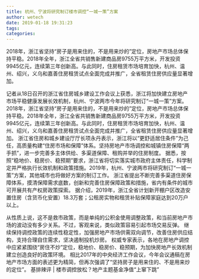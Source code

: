 ```yaml
---
title: 杭州、宁波将研究制订楼市调控“一城一策”方案
author: wetech
date: 2019-01-18 19:31:23
tags: 
categories: 
---
```

2018年，浙江省坚持“房子是用来住的，不是用来炒的”定位，房地产市场总体保持平稳。2018年全年，浙江全省共销售新建商品房9755万平方米，开发投资9945亿元，连续第三年创新高。与此同时，住房租赁市场培育加快，杭州、温州、绍兴，义乌和嘉善住房租赁试点全面完成并推广，全省租赁住房供应量显著增加。
<!-- more -->
记者从18日召开的浙江省住房城乡建设工作会议上获悉，浙江将加快建立房地产市场平稳健康发展长效机制，杭州、宁波两市今年将研究制订“一城一策”方案。
2018年，浙江省坚持“房子是用来住的，不是用来炒的”定位，房地产市场总体保持平稳。2018年全年，浙江全省共销售新建商品房9755万平方米，开发投资9945亿元，连续第三年创新高。与此同时，住房租赁市场培育加快，杭州、温州、绍兴，义乌和嘉善住房租赁试点全面完成并推广，全省租赁住房供应量显著增加。
浙江省住房和城乡建设厅厅长项永丹表示，浙江将以“更舒适居住条件”为己任，高质量构建“住房市场和保障”体系。坚持房地产市场调控和城镇住房保障“两手抓”，进一步完善多主体供给、多渠道保障、租购并举的住房制度。
据悉，按照“稳地价、稳房价、稳预期”要求，浙江省将切实落实城市政府主体责任，科学制定并严格执行长效机制和政策措施。2019年，杭州、宁波两市将研究制订“一城一策”方案，其他城市也将做好方案的制订工作。
浙江省提出不断完善多渠道住房保障体系，摸清保障需求底数，创新和完善住房保障政策和措施，省内有条件的城市可开展共有产权房政策探索。
据介绍，2019年，浙江全省计划新开棚户区改造安置住房（含货币化安置）18.3万套；公租房实物和租赁补贴保障家庭达到20万户以上。
 
 
从性质上说，这不是救市政策，而是单纯的公积金使用调整政策，和当前房地产市场的波动没有多少关系。不过，客观来说，类似政策容易引起市场交易反弹。
继续保持调控政策的连续性稳定性，加强房地产市场供需双向调节，改善住房供应结构，支持合理自住需求，坚决遏制投机炒房。
权威专家表示，各地在房地产调控中应紧紧围绕“房住不炒”定位，稳地价、稳房价、稳预期，为加快房地产长效机制建立创造良好的政策环境。
相比2017年的中央经济工作会议，今年会议通稿在房地产市场方面的表述更为精简，但再次强调了“坚持房子是用来住的、不是用来炒的定位”。
基排辣评 | 楼市调控放松？地产主题基金净值“上窜下跳”

